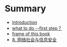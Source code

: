 # Summary

* [Introduction](README.md)
* [what to do --first step？](chapter1.md)
* [frame of this book](frame-of-this-book.md)
* [8. 网络社会与信息安全](Chapter_8/index.md)

